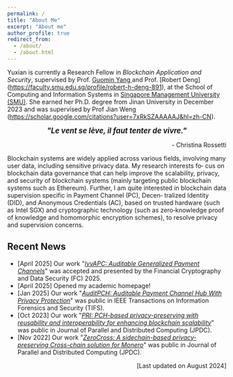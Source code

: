 ```yaml
---
permalink: /
title: "About Me"
excerpt: "About me"
author_profile: true
redirect_from: 
  - /about/
  - /about.html
---
```


Yuxian is currently a Research Fellow in *Blockchain Application and Security*, supervised by Prof. [ Guomin Yang ]((https://faculty.smu.edu.sg/profile/yang-guomin-6571)) and Prof. [Robert Deng] (https://faculty.smu.edu.sg/profile/robert-h-deng-891), at the School of Computing and Information Systems in [ Singapore Management University (SMU)](https://www.smu.edu.sg/). She earned her  Ph.D. degree from Jinan University in December 2023 and was supervised by Prof Jian Weng (https://scholar.google.com/citations?user=7xRkSZAAAAAJ&hl=zh-CN).  


<p align="center" > <b> <i> <big> "Le vent se lève, il faut tenter de vivre." </big> </i></b></p>
<p align="right"> - Christina Rossetti </p>


Blockchain systems are widely applied across various fields, involving many user data, including sensitive privacy data. My research interests fo‑
cus on blockchain data governance that can help improve the scalability, privacy, and security of blockchain systems (mainly targeting public
blockchain systems such as Ethereum). Further, I am quite interested in blockchain data supervision specific in Payment Channel (PC), Decen‑
tralized Identity (DID), and Anonymous Credentials (AC), based on trusted hardware (such as Intel SGX) and cryptographic technology (such as
zero‑knowledge proof of knowledge and homomorphic encryption schemes), to resolve privacy and supervision concerns.
 

## Recent News

  
  * [April 2025] Our work "[*IvyAPC: Auditable Generalized Payment Channels*](https://fc25.ifca.ai/preproceedings/277.pdf)" was accepted and presented by the Financial Cryptography and Data Security (FC) 2025.
  * [April 2025] Opened my academic homepage! 
  * [Jan 2025] Our work "[*AuditPCH: Auditable Payment Channel Hub With Privacy Protection*](https://ieeexplore.ieee.org/abstract/document/10793449/)" was public in IEEE Transactions on Information Forensics and Security (TIFS).
  * [Oct 2023] Our work "[*PRI: PCH-based privacy-preserving with reusability and interoperability for enhancing blockchain scalability*](https://www.sciencedirect.com/science/article/abs/pii/S0743731523000916)" was public in Journal of Parallel and Distributed Computing (JPDC).
  * [Nov 2022] Our work "[*ZeroCross: A sidechain-based privacy-preserving Cross-chain solution for Monero*](https://www.sciencedirect.com/science/article/abs/pii/S0743731522001733)" was public in Journal of Parallel and Distributed Computing (JPDC).

<p align="right"> [Last updated on August 2024] </p>



